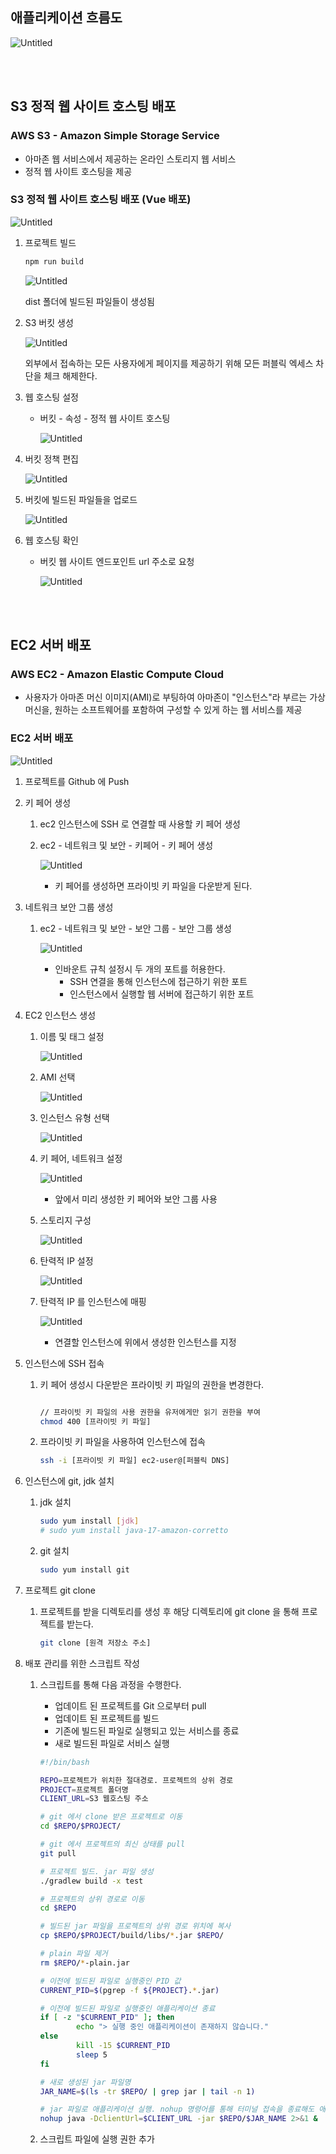## 애플리케이션 흐름도

![Untitled](./imgs/flow/flow.png)  

<br><br>

## S3 정적 웹 사이트 호스팅 배포

### AWS S3 - Amazon Simple Storage Service

- 아마존 웹 서비스에서 제공하는 온라인 스토리지 웹 서비스
- 정적 웹 사이트 호스팅을 제공

### S3 정적 웹 사이트 호스팅 배포 (Vue 배포)

![Untitled](./imgs/s3/s3-1.png)

1. 프로젝트 빌드

    ```java
    npm run build
    ```

   ![Untitled](./imgs/s3/s3-2.png)

   dist 폴더에 빌드된 파일들이 생성됨

2. S3 버킷 생성

   ![Untitled](./imgs/s3/s3-3.png)
    
   외부에서 접속하는 모든 사용자에게 페이지를 제공하기 위해 모든 퍼블릭 엑세스 차단을 체크 해제한다.

3. 웹 호스팅 설정
    - 버킷 - 속성 - 정적 웹 사이트 호스팅

      ![Untitled](./imgs/s3/s3-4.png)

4. 버킷 정책 편집

   ![Untitled](./imgs/s3/s3-5.png)

5. 버킷에 빌드된 파일들을 업로드

   ![Untitled](./imgs/s3/s3-6.png)

6. 웹 호스팅 확인
    - 버킷 웹 사이트 엔드포인트 url 주소로 요청

      ![Untitled](./imgs/s3/s3-7.png)

<br><br>

## EC2 서버 배포

### AWS EC2 - Amazon Elastic Compute Cloud

- 사용자가 아마존 머신 이미지(AMI)로 부팅하여 아마존이 "인스턴스"라 부르는 가상 머신을, 원하는 소프트웨어를 포함하여 구성할 수 있게 하는 웹 서비스를 제공

### EC2 서버 배포

![Untitled](./imgs/ec2/ec2-1.png)

1. 프로젝트를 Github 에 Push
2. 키 페어 생성
   1. ec2 인스턴스에 SSH 로 연결할 때 사용할 키 페어 생성
   2. ec2 - 네트워크 및 보안 - 키페어 - 키 페어 생성

      ![Untitled](./imgs/ec2/ec2-2.png)

      - 키 페어를 생성하면 프라이빗 키 파일을 다운받게 된다.
3. 네트워크 보안 그룹 생성
   1. ec2 - 네트워크 및 보안 - 보안 그룹 - 보안 그룹 생성

      ![Untitled](./imgs/ec2/ec2-3.png)

      - 인바운트 규칙 설정시 두 개의 포트를 허용한다.
         - SSH 연결을 통해 인스턴스에 접근하기 위한 포트
         - 인스턴스에서 실행할 웹 서버에 접근하기 위한 포트
4. EC2 인스턴스 생성
   1. 이름 및 태그 설정

      ![Untitled](./imgs/ec2/ec2-4.png)

   2. AMI 선택

      ![Untitled](./imgs/ec2/ec2-5.png)

   3. 인스턴스 유형 선택

      ![Untitled](./imgs/ec2/ec2-6.png)

   4. 키 페어, 네트워크 설정

      ![Untitled](./imgs/ec2/ec2-7.png)

      - 앞에서 미리 생성한 키 페어와 보안 그룹 사용
   5. 스토리지 구성

      ![Untitled](./imgs/ec2/ec2-8.png)

   6. 탄력적 IP 설정

      ![Untitled](./imgs/ec2/ec2-9.png)

   7. 탄력적 IP 를 인스턴스에 매핑

      ![Untitled](./imgs/ec2/ec2-10.png)

      - 연결할 인스턴스에 위에서 생성한 인스턴스를 지정
5. 인스턴스에 SSH 접속
   1. 키 페어 생성시 다운받은 프라이빗 키 파일의 권한을 변경한다.

       ```bash
       
       // 프라이빗 키 파일의 사용 권한을 유저에게만 읽기 권한을 부여
       chmod 400 [프라이빗 키 파일]
       ```

   2. 프라이빗 키 파일을 사용하여 인스턴스에 접속

       ```bash
       ssh -i [프라이빗 키 파일] ec2-user@[퍼블릭 DNS]
       ```

6. 인스턴스에 git, jdk 설치
   1. jdk 설치

       ```bash
       sudo yum install [jdk]
       # sudo yum install java-17-amazon-corretto
       ```

   2. git 설치

       ```bash
       sudo yum install git
       ```

7. 프로젝트 git clone
   1. 프로젝트를 받을 디렉토리를 생성 후 해당 디렉토리에 git clone 을 통해 프로젝트를 받는다.

       ```bash
       git clone [원격 저장소 주소]
       ```

8. 배포 관리를 위한 스크립트 작성
   1. 스크립트를 통해 다음 과정을 수행한다.
      - 업데이트 된 프로젝트를 Git 으로부터 pull
      - 업데이트 된 프로젝트를 빌드
      - 기존에 빌드된 파일로 실행되고 있는 서비스를 종료
      - 새로 빌드된 파일로 서비스 실행

       ```bash
       #!/bin/bash
       
       REPO=프로젝트가 위치한 절대경로. 프로젝트의 상위 경로
       PROJECT=프로젝트 폴더명
       CLIENT_URL=S3 웹호스팅 주소
       
       # git 에서 clone 받은 프로젝트로 이동
       cd $REPO/$PROJECT/
       
       # git 에서 프로젝트의 최신 상태를 pull
       git pull
       
       # 프로젝트 빌드. jar 파일 생성
       ./gradlew build -x test
       
       # 프로젝트의 상위 경로로 이동
       cd $REPO
       
       # 빌드된 jar 파일을 프로젝트의 상위 경로 위치에 복사
       cp $REPO/$PROJECT/build/libs/*.jar $REPO/
      
       # plain 파일 제거
       rm $REPO/*-plain.jar
       
       # 이전에 빌드된 파일로 실행중인 PID 값
       CURRENT_PID=$(pgrep -f ${PROJECT}.*.jar)
       
       # 이전에 빌드된 파일로 실행중인 애플리케이션 종료
       if [ -z "$CURRENT_PID" ]; then
               echo "> 실행 중인 애플리케이션이 존재하지 않습니다."
       else
               kill -15 $CURRENT_PID
               sleep 5
       fi
       
       # 새로 생성된 jar 파일명
       JAR_NAME=$(ls -tr $REPO/ | grep jar | tail -n 1)
       
       # jar 파일로 애플리케이션 실행. nohup 명령어를 통해 터미널 접속을 종료해도 애플리케이션이 종료되지 않도록 함
       nohup java -DclientUrl=$CLIENT_URL -jar $REPO/$JAR_NAME 2>&1 &
       ```

   2. 스크립트 파일에 실행 권한 추가
